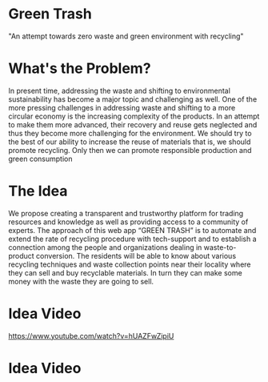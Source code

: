 # Green Trash

"An attempt towards zero waste and green environment with recycling" 

# What's the Problem?

In present time, addressing the waste and shifting to environmental sustainability has become a major topic and challenging as well.
One of the more pressing challenges in addressing waste and shifting to a more circular economy is the increasing complexity of the products. In an attempt to make them more advanced, their recovery and reuse gets neglected and thus they become more challenging for the environment. We should try to the best of our ability to increase the reuse of materials that is, we should promote recycling. Only then we can promote responsible production and green consumption

# The Idea

We propose creating a transparent and trustworthy platform for trading resources and knowledge as well as providing access to a community of experts. The approach of this web app “GREEN TRASH” is to automate and extend the rate of recycling procedure with tech-support and to establish a connection among the people and organizations dealing in waste-to-product conversion. The residents will be able to know about various recycling techniques and waste collection points near their locality where they can sell and buy recyclable materials. In turn they can make some money with the waste they are going to sell.

# Idea Video

https://www.youtube.com/watch?v=hUAZFwZipiU

# Idea Video
